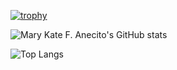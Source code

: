   [![trophy](https://github-profile-trophy.vercel.app/?username=eisBlume0901&theme=onedark)](https://github.com/ryo-ma/github-profile-trophy)

  ![Mary Kate F. Anecito's GitHub stats](https://github-readme-stats.vercel.app/api?username=eisBlume0901&theme=jolly&show_icons=true)

  ![Top Langs](https://github-readme-stats.vercel.app/api/top-langs/?username=eisBlume0901&theme=jolly&hide_progress=true)
